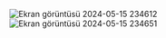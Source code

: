 ![Ekran görüntüsü 2024-05-15 234612](https://github.com/OmerFarukKarakoy/Asian-Kitchen-s-Menu/assets/156546037/89a0c5ed-264b-4348-8355-d93d283865d7)
![Ekran görüntüsü 2024-05-15 234651](https://github.com/OmerFarukKarakoy/Asian-Kitchen-s-Menu/assets/156546037/8d544d6c-5d93-4987-b3b0-ea5a43791965)
